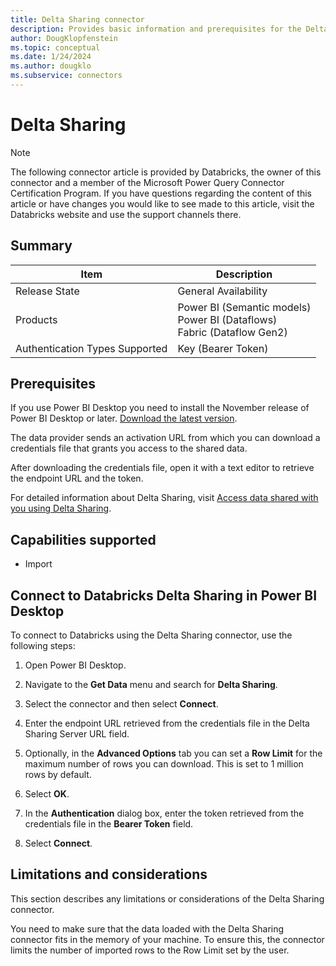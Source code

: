 ```yaml
---
title: Delta Sharing connector
description: Provides basic information and prerequisites for the Delta Sharing connector for Power Query.
author: DougKlopfenstein
ms.topic: conceptual
ms.date: 1/24/2024
ms.author: dougklo
ms.subservice: connectors
---
```


# Delta Sharing

> [!NOTE]
>The following connector article is provided by Databricks, the owner of this connector and a member of the Microsoft Power Query Connector Certification Program. If you have questions regarding the content of this article or have changes you would like to see made to this article, visit the Databricks website and use the support channels there.

## Summary

| Item | Description |
| ---- | ----------- |
| Release State | General Availability |
| Products | Power BI (Semantic models)<br/>Power BI (Dataflows)<br/>Fabric (Dataflow Gen2) |
| Authentication Types Supported | Key (Bearer Token) |

## Prerequisites

If you use Power BI Desktop you need to install the November release of Power BI Desktop or later. [Download the latest version](https://www.microsoft.com/download/details.aspx?id=58494).

The data provider sends an activation URL from which you can download a credentials file that grants you access to the shared data.

After downloading the credentials file, open it with a text editor to retrieve the endpoint URL and the token.

For detailed information about Delta Sharing, visit [Access data shared with you using Delta Sharing](https://docs.databricks.com/delta-sharing/recipient.html).

## Capabilities supported

* Import

## Connect to Databricks Delta Sharing in Power BI Desktop

To connect to Databricks using the Delta Sharing connector, use the following steps:

1. Open Power BI Desktop.

2. Navigate to the **Get Data** menu and search for **Delta Sharing**.

3. Select the connector and then select **Connect**.

4. Enter the endpoint URL retrieved from the credentials file in the Delta Sharing Server URL field.

5. Optionally, in the **Advanced Options** tab you can set a **Row Limit** for the maximum number of rows you can download. This is set to 1 million rows by default.

6. Select **OK**.

7. In the **Authentication** dialog box, enter the token retrieved from the credentials file in the **Bearer Token** field.

8. Select **Connect**.

## Limitations and considerations

This section describes any limitations or considerations of the Delta Sharing connector.

You need to make sure that the data loaded with the Delta Sharing connector fits in the memory of your machine. To ensure this, the connector limits the number of imported rows to the Row Limit set by the user.
